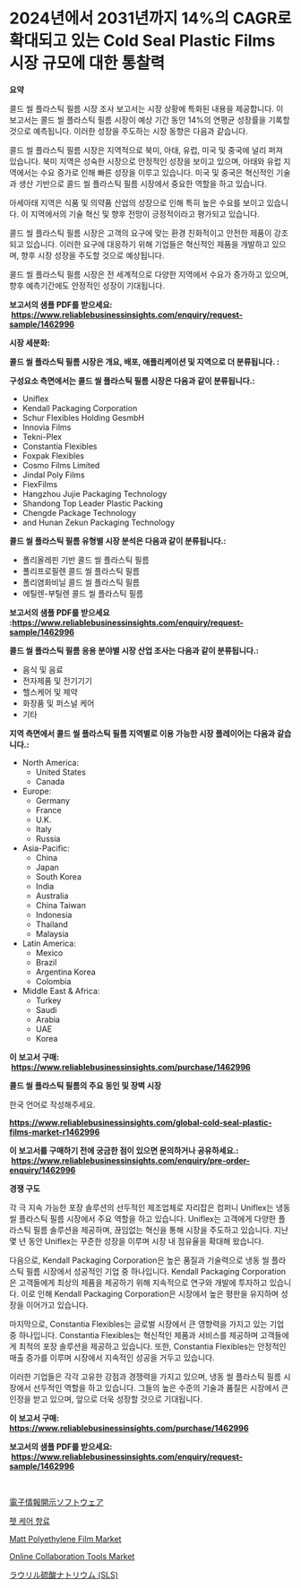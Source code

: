 <p><h1>2024년에서 2031년까지 14%의 CAGR로 확대되고 있는 Cold Seal Plastic Films 시장 규모에 대한 통찰력</h1></p><p><strong>요약</strong></p>
<p><p>콜드 씰 플라스틱 필름 시장 조사 보고서는 시장 상황에 특화된 내용을 제공합니다. 이 보고서는 콜드 씰 플라스틱 필름 시장이 예상 기간 동안 14%의 연평균 성장률을 기록할 것으로 예측됩니다. 이러한 성장을 주도하는 시장 동향은 다음과 같습니다.</p><p>콜드 씰 플라스틱 필름 시장은 지역적으로 북미, 아태, 유럽, 미국 및 중국에 널리 퍼져 있습니다. 북미 지역은 성숙한 시장으로 안정적인 성장을 보이고 있으며, 아태와 유럽 지역에서는 수요 증가로 인해 빠른 성장을 이루고 있습니다. 미국 및 중국은 혁신적인 기술과 생산 기반으로 콜드 씰 플라스틱 필름 시장에서 중요한 역할을 하고 있습니다.</p><p>아세아태 지역은 식품 및 의약품 산업의 성장으로 인해 특히 높은 수요를 보이고 있습니다. 이 지역에서의 기술 혁신 및 향후 전망이 긍정적이라고 평가되고 있습니다.</p><p>콜드 씰 플라스틱 필름 시장은 고객의 요구에 맞는 환경 친화적이고 안전한 제품이 강조되고 있습니다. 이러한 요구에 대응하기 위해 기업들은 혁신적인 제품을 개발하고 있으며, 향후 시장 성장을 주도할 것으로 예상됩니다.</p><p>콜드 씰 플라스틱 필름 시장은 전 세계적으로 다양한 지역에서 수요가 증가하고 있으며, 향후 예측기간에도 안정적인 성장이 기대됩니다.</p></p>
<p><strong>보고서의 샘플 PDF를 받으세요: &nbsp;<a href="https://www.reliablebusinessinsights.com/enquiry/request-sample/1462996">https://www.reliablebusinessinsights.com/enquiry/request-sample/1462996</a></strong></p>
<p><strong>시장 세분화:</strong></p>
<p><strong> 콜드 씰 플라스틱 필름 시장은 개요, 배포, 애플리케이션 및 지역으로 더 분류됩니다. :</strong></p>
<p><strong>구성요소 측면에서는 콜드 씰 플라스틱 필름 시장은 다음과 같이 분류됩니다.:</strong></p>
<p><ul><li>Uniflex</li><li>Kendall Packaging Corporation</li><li>Schur Flexibles Holding GesmbH</li><li>Innovia Films</li><li>Tekni-Plex</li><li>Constantia Flexibles</li><li>Foxpak Flexibles</li><li>Cosmo Films Limited</li><li>Jindal Poly Films</li><li>FlexFilms</li><li>Hangzhou Jujie Packaging Technology</li><li>Shandong Top Leader Plastic Packing</li><li>Chengde Package Technology</li><li>and Hunan Zekun Packaging Technology</li></ul></p>
<p><strong> 콜드 씰 플라스틱 필름 유형별 시장 분석은 다음과 같이 분류됩니다.:</strong></p>
<p><ul><li>폴리올레핀 기반 콜드 씰 플라스틱 필름</li><li>폴리프로필렌 콜드 씰 플라스틱 필름</li><li>폴리염화비닐 콜드 씰 플라스틱 필름</li><li>에틸렌-부틸렌 콜드 씰 플라스틱 필름</li></ul></p>
<p><strong>보고서의 샘플 PDF를 받으세요 :<a href="https://www.reliablebusinessinsights.com/enquiry/request-sample/1462996">https://www.reliablebusinessinsights.com/enquiry/request-sample/1462996</a></strong></p>
<p><strong> 콜드 씰 플라스틱 필름 응용 분야별 시장 산업 조사는 다음과 같이 분류됩니다.:</strong></p>
<p><ul><li>음식 및 음료</li><li>전자제품 및 전기기기</li><li>헬스케어 및 제약</li><li>화장품 및 퍼스널 케어</li><li>기타</li></ul></p>
<p><strong>지역 측면에서 콜드 씰 플라스틱 필름 지역별로 이용 가능한 시장 플레이어는 다음과 같습니다.:</strong></p>
<p><ul>
    <li>
        North America:
        <ul>
            <li>United States</li>
            <li>Canada</li>
        </ul>
    </li>
    <li>
        Europe:
        <ul>
            <li>Germany</li>
            <li>France</li>
            <li>U.K.</li>
            <li>Italy</li>
            <li>Russia</li>
        </ul>
    </li>
    <li>
        Asia-Pacific:
        <ul>
            <li>China</li>
            <li>Japan</li>
            <li>South Korea</li>
            <li>India</li>
            <li>Australia</li>
            <li>China Taiwan</li>
            <li>Indonesia</li>
            <li>Thailand</li>
            <li>Malaysia</li>
        </ul>
    </li>
    <li>
        Latin America:
        <ul>
            <li>Mexico</li>
            <li>Brazil</li>
            <li>Argentina Korea</li>
            <li>Colombia</li>
        </ul>
    </li>
    <li>
        Middle East & Africa:
        <ul>
            <li>Turkey</li>
            <li>Saudi</li>
            <li>Arabia</li>
            <li>UAE</li>
            <li>Korea</li>
        </ul>
    </li>
    </ul></p>
<p><strong>이 보고서 구매: &nbsp;<a href="https://www.reliablebusinessinsights.com/purchase/1462996">https://www.reliablebusinessinsights.com/purchase/1462996</a></strong></p>
<p><strong>콜드 씰 플라스틱 필름의 주요 동인 및 장벽 시장</strong></p>
<p><p>한국 언어로 작성해주세요.</p></p>
<p><strong><a href="https://www.reliablebusinessinsights.com/global-cold-seal-plastic-films-market-r1462996">https://www.reliablebusinessinsights.com/global-cold-seal-plastic-films-market-r1462996</a></strong></p>
<p><strong>이 보고서를 구매하기 전에 궁금한 점이 있으면 문의하거나 공유하세요.: &nbsp;<a href="https://www.reliablebusinessinsights.com/enquiry/pre-order-enquiry/1462996">https://www.reliablebusinessinsights.com/enquiry/pre-order-enquiry/1462996</a></strong></p>
<p><strong>경쟁 구도</strong></p>
<p><p>각 극 지속 가능한 포장 솔루션의 선두적인 제조업체로 자리잡은 컴퍼니 Uniflex는 냉동 씰 플라스틱 필름 시장에서 주요 역할을 하고 있습니다. Uniflex는 고객에게 다양한 플라스틱 필름 솔루션을 제공하며, 끊임없는 혁신을 통해 시장을 주도하고 있습니다. 지난 몇 년 동안 Uniflex는 꾸준한 성장을 이루며 시장 내 점유율을 확대해 왔습니다.</p><p>다음으로, Kendall Packaging Corporation은 높은 품질과 기술력으로 냉동 씰 플라스틱 필름 시장에서 성공적인 기업 중 하나입니다. Kendall Packaging Corporation은 고객들에게 최상의 제품을 제공하기 위해 지속적으로 연구와 개발에 투자하고 있습니다. 이로 인해 Kendall Packaging Corporation은 시장에서 높은 평판을 유지하며 성장을 이어가고 있습니다.</p><p>마지막으로, Constantia Flexibles는 글로벌 시장에서 큰 영향력을 가지고 있는 기업 중 하나입니다. Constantia Flexibles는 혁신적인 제품과 서비스를 제공하며 고객들에게 최적의 포장 솔루션을 제공하고 있습니다. 또한, Constantia Flexibles는 안정적인 매출 증가를 이루며 시장에서 지속적인 성공을 거두고 있습니다.</p><p>이러한 기업들은 각각 고유한 강점과 경쟁력을 가지고 있으며, 냉동 씰 플라스틱 필름 시장에서 선두적인 역할을 하고 있습니다. 그들의 높은 수준의 기술과 품질은 시장에서 큰 인정을 받고 있으며, 앞으로 더욱 성장할 것으로 기대됩니다.</p></p>
<p><strong>이 보고서 구매: &nbsp; <a href="https://www.reliablebusinessinsights.com/purchase/1462996">https://www.reliablebusinessinsights.com/purchase/1462996</a></strong></p>
<p><strong>보고서의 샘플 PDF를 받으세요: &nbsp;<a href="https://www.reliablebusinessinsights.com/enquiry/request-sample/1462996">https://www.reliablebusinessinsights.com/enquiry/request-sample/1462996</a></strong><strong></strong></p>
<p>&nbsp;</p>
<p><p><a href="https://github.com/DudleyFerry/Market-Research-Report-List-1/blob/main/8802638103881.md">電子情報開示ソフトウェア</a></p><p><a href="https://github.com/trmesnao7959541/Market-Research-Report-List-2/blob/main/816135597402.md">펫 케어 향료</a></p><p><a href="https://github.com/arionmp/Market-Research-Report-List-3/blob/main/matt-polyethylene-film-market.md">Matt Polyethylene Film Market</a></p><p><a href="https://www.linkedin.com/pulse/online-collaboration-tools-market-comprehensive-assessment-vo0gf?trackingId=Fq35sojrlYBUJedMvZMwuQ%3D%3D">Online Collaboration Tools Market</a></p><p><a href="https://medium.com/@munroco657/%E3%83%8A%E3%83%88%E3%83%AA%E3%82%A6%E3%83%A0%E3%83%A9%E3%82%A6%E3%83%AA%E3%83%AB%E7%A1%AB%E9%85%B8-sls-%E5%B8%82%E5%A0%B4%E3%81%AE%E6%B4%9E%E5%AF%9F-%E5%B8%82%E5%A0%B4%E5%8B%95%E5%90%91-%E6%88%90%E9%95%B7-2024%E5%B9%B4%E3%81%8B%E3%82%892031%E5%B9%B4%E3%81%BE%E3%81%A7%E3%81%AE%E4%BA%88%E6%B8%AC-5a8d163462e1">ラウリル硫酸ナトリウム (SLS)</a></p></p>